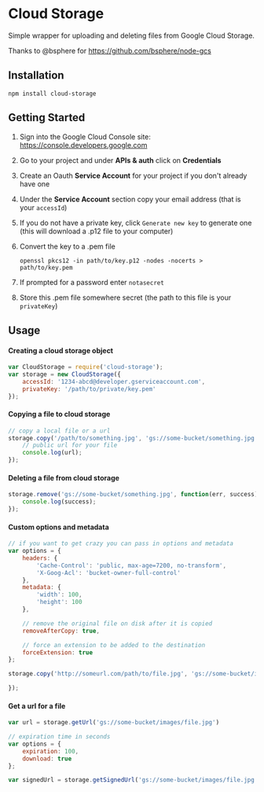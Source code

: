 # Cloud Storage

Simple wrapper for uploading and deleting files from Google Cloud Storage.

Thanks to @bsphere for https://github.com/bsphere/node-gcs

## Installation

```
npm install cloud-storage
```

## Getting Started

1.  Sign into the Google Cloud Console site: https://console.developers.google.com
2.  Go to your project and under **APIs & auth** click on **Credentials**
3.  Create an Oauth **Service Account** for your project if you don't already have one
4.  Under the **Service Account** section copy your email address (that is your `accessId`)
5.  If you do not have a private key, click `Generate new key` to generate one (this will download a .p12 file to your computer)
6.  Convert the key to a .pem file

    ```
    openssl pkcs12 -in path/to/key.p12 -nodes -nocerts > path/to/key.pem
    ```

7.  If prompted for a password enter `notasecret`
8.  Store this .pem file somewhere secret (the path to this file is your `privateKey`)

## Usage

#### Creating a cloud storage object

```javascript
var CloudStorage = require('cloud-storage');
var storage = new CloudStorage({
    accessId: '1234-abcd@developer.gserviceaccount.com',
    privateKey: '/path/to/private/key.pem'
});
```

#### Copying a file to cloud storage

```javascript
// copy a local file or a url
storage.copy('/path/to/something.jpg', 'gs://some-bucket/something.jpg', function(err, url) {
    // public url for your file
    console.log(url);
});
```

#### Deleting a file from cloud storage

```javascript
storage.remove('gs://some-bucket/something.jpg', function(err, success) {
    console.log(success);
});
```

#### Custom options and metadata

```javascript
// if you want to get crazy you can pass in options and metadata
var options = {
    headers: {
        'Cache-Control': 'public, max-age=7200, no-transform',
        'X-Goog-Acl': 'bucket-owner-full-control'
    },
    metadata: {
        'width': 100,
        'height': 100
    },

    // remove the original file on disk after it is copied
    removeAfterCopy: true,

    // force an extension to be added to the destination
    forceExtension: true
};

storage.copy('http://someurl.com/path/to/file.jpg', 'gs://some-bucket/images/file', options, function(err, url) {

});
```

#### Get a url for a file

```javascript
var url = storage.getUrl('gs://some-bucket/images/file.jpg')

// expiration time in seconds
var options = {
    expiration: 100,
    download: true
};

var signedUrl = storage.getSignedUrl('gs://some-bucket/images/file.jpg', options)
```
